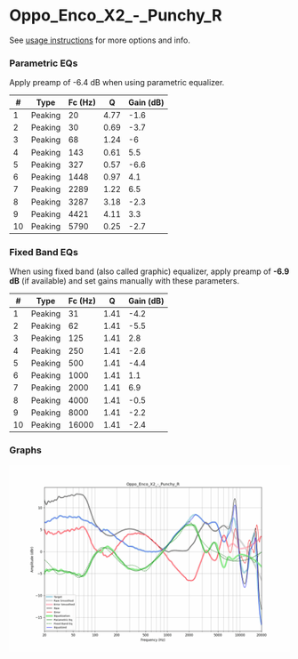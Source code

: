 # Oppo_Enco_X2_-_Punchy_R
See [usage instructions](https://github.com/jaakkopasanen/AutoEq#usage) for more options and info.

### Parametric EQs
Apply preamp of -6.4 dB when using parametric equalizer.

|   # | Type    |   Fc (Hz) |    Q |   Gain (dB) |
|-----|---------|-----------|------|-------------|
|   1 | Peaking |        20 | 4.77 |        -1.6 |
|   2 | Peaking |        30 | 0.69 |        -3.7 |
|   3 | Peaking |        68 | 1.24 |        -6   |
|   4 | Peaking |       143 | 0.61 |         5.5 |
|   5 | Peaking |       327 | 0.57 |        -6.6 |
|   6 | Peaking |      1448 | 0.97 |         4.1 |
|   7 | Peaking |      2289 | 1.22 |         6.5 |
|   8 | Peaking |      3287 | 3.18 |        -2.3 |
|   9 | Peaking |      4421 | 4.11 |         3.3 |
|  10 | Peaking |      5790 | 0.25 |        -2.7 |

### Fixed Band EQs
When using fixed band (also called graphic) equalizer, apply preamp of **-6.9 dB** (if available) and set gains manually with these parameters.

|   # | Type    |   Fc (Hz) |    Q |   Gain (dB) |
|-----|---------|-----------|------|-------------|
|   1 | Peaking |        31 | 1.41 |        -4.2 |
|   2 | Peaking |        62 | 1.41 |        -5.5 |
|   3 | Peaking |       125 | 1.41 |         2.8 |
|   4 | Peaking |       250 | 1.41 |        -2.6 |
|   5 | Peaking |       500 | 1.41 |        -4.4 |
|   6 | Peaking |      1000 | 1.41 |         1.1 |
|   7 | Peaking |      2000 | 1.41 |         6.9 |
|   8 | Peaking |      4000 | 1.41 |        -0.5 |
|   9 | Peaking |      8000 | 1.41 |        -2.2 |
|  10 | Peaking |     16000 | 1.41 |        -2.4 |

### Graphs
![](./Oppo_Enco_X2_-_Punchy_R.png)
